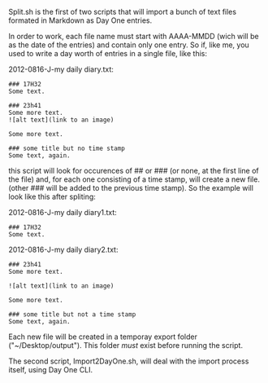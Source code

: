Split.sh is the first of two scripts that will import a bunch of text files 
formated in Markdown as Day One entries.

In order to work, each file name must start with AAAA-MMDD (wich will be as 
the date of the entries) and contain only one entry. So if, like me, you 
used to write a day worth of entries in a single file, like this:

2012-0816-J-my daily diary.txt:

	### 17H32
	Some text.
	
	### 23h41
	Some more text.
	![alt text](link to an image)
	
	Some more text.

	### some title but no time stamp
	Some text, again.

this script will look for occurences of ## or ### (or none, at the first 
line of the file) and, for each one consisting of a time stamp, will create 
a new file. (other ### will be added to the previous time stamp). 
So the example will look like this after spliting:

2012-0816-J-my daily diary1.txt:

	### 17H32
	Some text. 

2012-0816-J-my daily diary2.txt:

	### 23h41
	Some more text.
	
	![alt text](link to an image)
	
	Some more text.
	
	### some title but not a time stamp
	Some text, again.

Each new file will be created in a temporay export folder 
("~/Desktop/output"). This folder *must* exist before running the script.

The second script, Import2DayOne.sh, will deal with the import process 
itself, using Day One CLI.